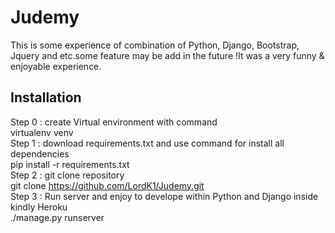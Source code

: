 # Judemy
This is some experience of combination of Python, Django, Bootstrap, Jquery and etc.some feature may be add in the future !It was a very funny &amp; enjoyable experience.

## Installation
Step 0 : create Virtual environment with command <br> 
virtualenv venv <br>
Step 1 : download requirements.txt and use command for install all dependencies <br>
pip install -r requirements.txt <br>
Step 2 : git clone repository  <br>
git clone https://github.com/LordK1/Judemy.git <br>
Step 3 : Run server and enjoy to develope within Python and Django inside kindly Heroku <br>
./manage.py runserver <br>
